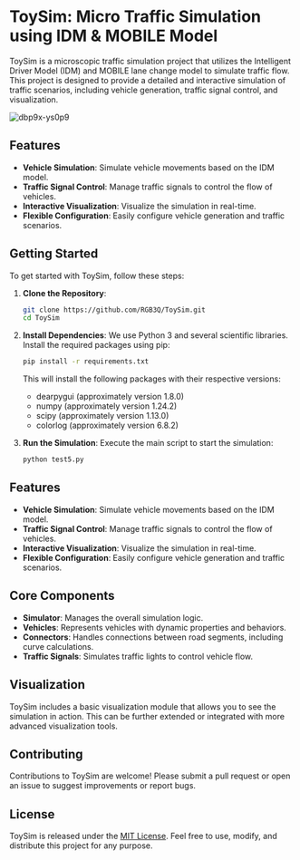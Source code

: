 # ToySim: Micro Traffic Simulation using IDM & MOBILE Model

ToySim is a microscopic traffic simulation project that utilizes the Intelligent Driver Model (IDM) and MOBILE lane change model to simulate traffic flow. This project is designed to provide a detailed and interactive simulation of traffic scenarios, including vehicle generation, traffic signal control, and visualization.

![dbp9x-ys0p9](https://github.com/user-attachments/assets/4bb1125a-5cd3-4b05-9530-4d997c98e659)


## Features

- **Vehicle Simulation**: Simulate vehicle movements based on the IDM model.
- **Traffic Signal Control**: Manage traffic signals to control the flow of vehicles.
- **Interactive Visualization**: Visualize the simulation in real-time.
- **Flexible Configuration**: Easily configure vehicle generation and traffic scenarios.

## Getting Started

To get started with ToySim, follow these steps:

1. **Clone the Repository**:
   ```bash
   git clone https://github.com/RGB3Q/ToySim.git
   cd ToySim
   ```

2. **Install Dependencies**:
   We use Python 3 and several scientific libraries. Install the required packages using pip:
   ```bash
   pip install -r requirements.txt
   ```

   This will install the following packages with their respective versions:
   - dearpygui (approximately version 1.8.0)
   - numpy (approximately version 1.24.2)
   - scipy (approximately version 1.13.0)
   - colorlog (approximately version 6.8.2)

3. **Run the Simulation**:
   Execute the main script to start the simulation:
   ```bash
   python test5.py
   ```
   
## Features

- **Vehicle Simulation**: Simulate vehicle movements based on the IDM model.
- **Traffic Signal Control**: Manage traffic signals to control the flow of vehicles.
- **Interactive Visualization**: Visualize the simulation in real-time.
- **Flexible Configuration**: Easily configure vehicle generation and traffic scenarios.

## Core Components

- **Simulator**: Manages the overall simulation logic.
- **Vehicles**: Represents vehicles with dynamic properties and behaviors.
- **Connectors**: Handles connections between road segments, including curve calculations.
- **Traffic Signals**: Simulates traffic lights to control vehicle flow.

## Visualization

ToySim includes a basic visualization module that allows you to see the simulation in action. This can be further extended or integrated with more advanced visualization tools.

## Contributing

Contributions to ToySim are welcome! Please submit a pull request or open an issue to suggest improvements or report bugs.

## License

ToySim is released under the [MIT License](LICENSE). Feel free to use, modify, and distribute this project for any purpose.
```

